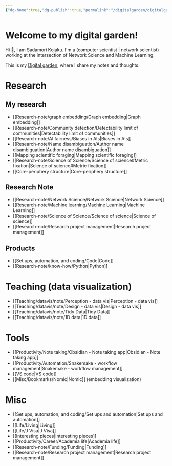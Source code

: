 ```yaml
---
{"dg-home":true,"dg-publish":true,"permalink":"/digitalgarden/digitalgarden-home/","tags":["gardenEntry"],"dgPassFrontmatter":true}
---
```



# Welcome to my digital garden!

 Hi 👋, I am Sadamori Kojaku. I'm a (computer scientist | network scientist) working at the intersection of Network Science and Machine Learning. 

This is my [Digital garden](https://maggieappleton.com/garden-history), where I share my notes and thoughts. 

# Research

## My research 
- [[Research-note/graph embedding/Graph embedding\|Graph embedding]]
- [[Research-note/Community detection/Detectability limit of communities\|Detectability limit of communities]]
- [[Research-note/AI fairness/Biases in AIs\|Biases in AIs]]
- [[Research-note/Name disambiguation/Author name disambiguation\|Author name disambiguation]]
- [[Mapping scientific foraging\|Mapping scientific foraging]]
- [[Research-note/Science of Science/Science of science#Metric fixation\|Science of science#Metric fixation]]
- [[Core-periphery structure\|Core-periphery structure]]

## Research Note
- [[Research-note/Network Science/Network Science\|Network Science]]
- [[Research-note/Machine learning/Machine Learning\|Machine Learning]]
- [[Research-note/Science of Science/Science of science\|Science of science]]
- [[Research-note/Research project management\|Research project management]]


## Products
- [[Set ups, automation, and coding/Code\|Code]]
- [[Research-note/know-how/Python\|Python]]



# Teaching (data visualization)
- [[Teaching/datavis/note/Perception - data vis\|Perception - data vis]]
- [[Teaching/datavis/note/Design - data vis\|Design - data vis]]
- [[Teaching/datavis/note/Tidy Data\|Tidy Data]]
- [[Teaching/datavis/note/1D data\|1D data]]

#  Tools
- [[Productivity/Note taking/Obsidian - Note taking app\|Obsidian - Note taking app]]
- [[Productivity/Automation/Snakemake - workflow management\|Snakemake - workflow management]]
- [[VS code\|VS code]]
- [[Misc/Bookmarks/Nomic\|Nomic]] (embedding visualization)

# Misc
- [[Set ups, automation, and coding/Set ups and automation\|Set ups and automation]]
- [[Life/Living\|Living]]
- [[Life/J Visa\|J Visa]]
- [[Interesting pieces\|Interesting pieces]]
- [[Productivity/Career/Academia life\|Academia life]]
- [[Research-note/Funding/Funding\|Funding]]
- [[Research-note/Research project management\|Research project management]]